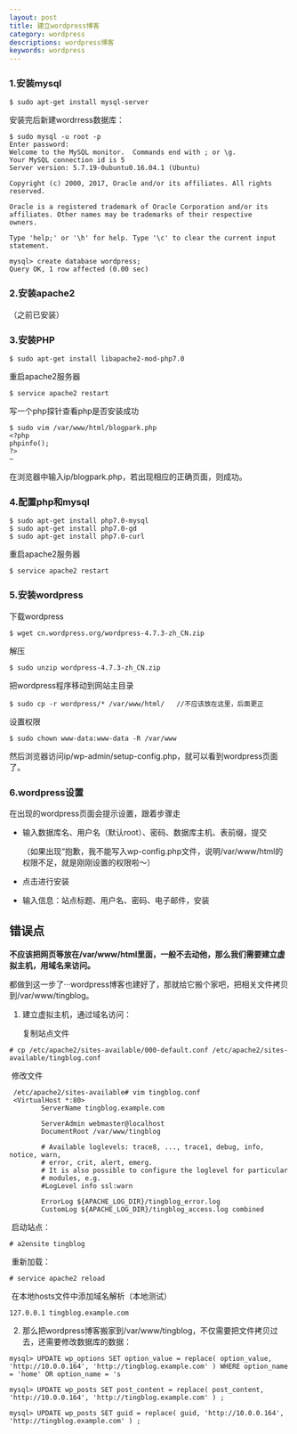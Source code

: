 ```yaml
---
layout: post
title: 建立wordpress博客
category: wordpress
descriptions: wordpress博客
keywords: wordpress
---
```


<!-- more --> 

### 1.安装mysql

```
$ sudo apt-get install mysql-server
```

安装完后新建wordrress数据库：

```
$ sudo mysql -u root -p
Enter password: 
Welcome to the MySQL monitor.  Commands end with ; or \g.
Your MySQL connection id is 5
Server version: 5.7.19-0ubuntu0.16.04.1 (Ubuntu)

Copyright (c) 2000, 2017, Oracle and/or its affiliates. All rights reserved.

Oracle is a registered trademark of Oracle Corporation and/or its
affiliates. Other names may be trademarks of their respective
owners.

Type 'help;' or '\h' for help. Type '\c' to clear the current input statement.

mysql> create database wordpress;
Query OK, 1 row affected (0.00 sec)
```

### 2.安装apache2

（之前已安装）

### 3.安装PHP

```
$ sudo apt-get install libapache2-mod-php7.0
```

重启apache2服务器

```
$ service apache2 restart
```

写一个php探针查看php是否安装成功

```
$ sudo vim /var/www/html/blogpark.php
<?php
phpinfo();
?>
~ 
```

在浏览器中输入ip/blogpark.php，若出现相应的正确页面，则成功。

### 4.配置php和mysql

```
$ sudo apt-get install php7.0-mysql
$ sudo apt-get install php7.0-gd
$ sudo apt-get install php7.0-curl
```

重启apache2服务器

```
$ service apache2 restart
```

### 5.安装wordpress

下载wordpress

```
$ wget cn.wordpress.org/wordpress-4.7.3-zh_CN.zip
```

解压

```
$ sudo unzip wordpress-4.7.3-zh_CN.zip
```

把wordpress程序移动到网站主目录

```
$ sudo cp -r wordpress/* /var/www/html/   //不应该放在这里，后面更正
```

设置权限

```
$ sudo chown www-data:www-data -R /var/www
```

然后浏览器访问ip/wp-admin/setup-config.php，就可以看到wordpress页面了。

### 6.wordpress设置

在出现的wordpress页面会提示设置，跟着步骤走

+ 输入数据库名、用户名（默认root）、密码、数据库主机、表前缀，提交

  （如果出现“抱歉，我不能写入wp-config.php文件，说明/var/www/html的权限不足，就是刚刚设置的权限啦～）

+ 点击进行安装

+ 输入信息：站点标题、用户名、密码、电子邮件，安装

## 错误点

**不应该把网页等放在/var/www/html里面，一般不去动他，那么我们需要建立虚拟主机，用域名来访问。**

都做到这一步了···wordpress博客也建好了，那就给它搬个家吧，把相关文件拷贝到/var/www/tingblog。

1. 建立虚拟主机，通过域名访问：

   复制站点文件

```
# cp /etc/apache2/sites-available/000-default.conf /etc/apache2/sites-available/tingblog.conf
```

​	修改文件

```
 /etc/apache2/sites-available# vim tingblog.conf
 <VirtualHost *:80>       
        ServerName tingblog.example.com

        ServerAdmin webmaster@localhost
        DocumentRoot /var/www/tingblog

        # Available loglevels: trace8, ..., trace1, debug, info, notice, warn,
        # error, crit, alert, emerg.
        # It is also possible to configure the loglevel for particular
        # modules, e.g.
        #LogLevel info ssl:warn

        ErrorLog ${APACHE_LOG_DIR}/tingblog_error.log
        CustomLog ${APACHE_LOG_DIR}/tingblog_access.log combined
```

​	启动站点：

```
# a2ensite tingblog
```

​	重新加载：

```
# service apache2 reload
```

​	在本地hosts文件中添加域名解析（本地测试）

```
127.0.0.1 tingblog.example.com
```

2. 那么把wordpress博客搬家到/var/www/tingblog，不仅需要把文件拷贝过去，还需要修改数据库的数据：

```
mysql> UPDATE wp_options SET option_value = replace( option_value, 'http://10.0.0.164', 'http://tingblog.example.com' ) WHERE option_name = 'home' OR option_name = 's

mysql> UPDATE wp_posts SET post_content = replace( post_content, 'http://10.0.0.164', 'http://tingblog.example.com' ) ;

mysql> UPDATE wp_posts SET guid = replace( guid, 'http://10.0.0.164', 'http://tingblog.example.com' ) ;
```